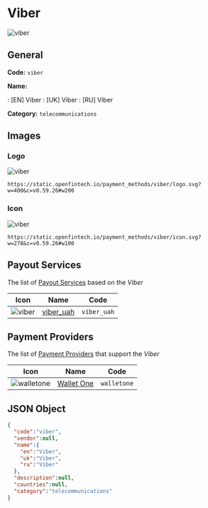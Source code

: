 
# Viber 
![viber](https://static.openfintech.io/payment_methods/viber/logo.svg?w=400&c=v0.59.26#w200)  

## General 
**Code:** `viber` 
 
**Name:** 
 
:	[EN] Viber 
:	[UK] Viber 
:	[RU] Viber 
 
**Category:** `telecommunications` 
 

## Images 

### Logo 
![viber](https://static.openfintech.io/payment_methods/viber/logo.svg?w=400&c=v0.59.26#w200)  

```
https://static.openfintech.io/payment_methods/viber/logo.svg?w=400&c=v0.59.26#w200
```  

### Icon 
![viber](https://static.openfintech.io/payment_methods/viber/icon.svg?w=278&c=v0.59.26#w100)  

```
https://static.openfintech.io/payment_methods/viber/icon.svg?w=278&c=v0.59.26#w100
```  

## Payout Services 
 
The list of [Payout Services](/payout-services/) based on the _Viber_ 

|Icon|Name|Code| 
|:---:|:---:|:---:| 
|![viber](https://static.openfintech.io/payout_methods/viber/icon.svg?w=278&c=v0.59.26#w40) |[viber_uah](/payout-services/viber_uah/)|`viber_uah`| 
 

## Payment Providers 
 
The list of [Payment Providers](/payment-providers/) that support the _Viber_ 

|Icon|Name|Code| 
|:---:|:---:|:---:| 
|![walletone](https://static.openfintech.io/payment_providers/walletone/icon.svg?w=278&c=v0.59.26#w100) |[Wallet One](/payment-providers/walletone/)|`walletone`| 
 

## JSON Object 

```json
{
  "code":"viber",
  "vendor":null,
  "name":{
    "en":"Viber",
    "uk":"Viber",
    "ru":"Viber"
  },
  "description":null,
  "countries":null,
  "category":"telecommunications"
}
```  
